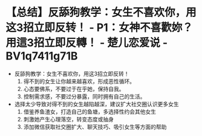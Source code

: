 # 【总结】反舔狗教学：女生不喜欢你，用这3招立即反转！ - P1：女神不喜歡妳？用這3招立即反轉！ - 楚儿恋爱说 - BV1q7411g71B

-   反舔狗教学：女生不喜欢你，用这3招立即反转！
    1.  得不到的女生让你越来越喜欢，形成恶性循环。
    2.  心态要佛系，不要过于在乎她，保持自我。
    3.  控制需求感，不要过分暴露，同时拥有自己的生活。
-   选择太少导致对得不到的女生越陷越深，建议扩大社交圈认识更多女生
    1.  借鉴养鱼渣女，打造自己的鱼塘，多选择性约会其他女生
    2.  刺激她产生心理落空，转变态度或抽身
    3.  添加微信获取社交圈扩大、聊天技巧、吸引女生等方面的帮助